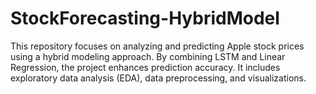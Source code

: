 # StockForecasting-HybridModel
This repository focuses on analyzing and predicting Apple stock prices using a hybrid modeling approach. By combining LSTM and Linear Regression, the project enhances prediction accuracy. It includes exploratory data analysis (EDA), data preprocessing, and visualizations.
